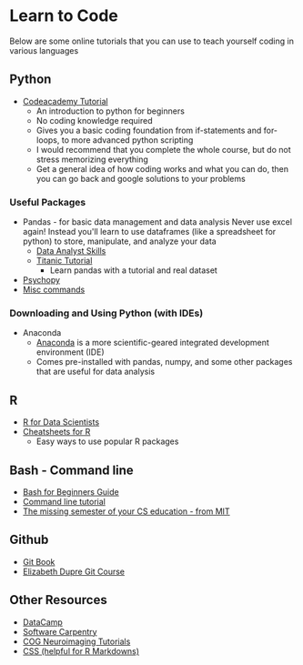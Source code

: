 # Learn to Code

Below are some online tutorials that you can use to teach yourself coding in various languages

## Python
- [Codeacademy Tutorial](https://www.codecademy.com/learn/learn-python)
    - An introduction to python for beginners
    - No coding knowledge required
    - Gives you a basic coding foundation from if-statements and for-loops, to more advanced python scripting
    - I would recommend that you complete the whole course, but do not stress memorizing everything
    - Get a general idea of how coding works and what you can do, then you can go back and google solutions to your problems   

### Useful Packages
- Pandas - for basic data management and data analysis
Never use excel again! Instead you'll learn to use dataframes (like a spreadsheet for python) to store, manipulate,
and analyze your data
    - [Data Analyst Skills](https://www.dataquest.io/path/data-analyst)
    - [Titanic Tutorial](https://www.kaggle.com/startupsci/titanic-data-science-solutions)
        - Learn pandas with a tutorial and real dataset
- [Psychopy](http://www.psychopy.org/documentation.html)
- [Misc commands](https://nbviewer.jupyter.org/github/chiphuyen/python-is-cool/blob/master/cool-python-tips.ipynb)

### Downloading and Using Python (with IDEs)
- Anaconda
    - [Anaconda](https://docs.anaconda.com/anaconda/) is a more scientific-geared integrated development environment (IDE)
    - Comes pre-installed with pandas, numpy, and some other packages that are useful for data analysis 

## R
- [R for Data Scientists](https://r4ds.had.co.nz/)
- [Cheatsheets for R](https://rstudio.com/resources/cheatsheets/)
    - Easy ways to use popular R packages


## Bash - Command line
- [Bash for Beginners Guide](http://tldp.org/LDP/Bash-Beginners-Guide/html/index.html)
- [Command line tutorial](https://linuxjourney.com/lesson/the-shell)
- [The missing semester of your CS education - from MIT](https://missing.csail.mit.edu/)


## Github
- [Git Book](https://git-scm.com/book/en/v2)
- [Elizabeth Dupre Git Course](https://elizabeth-dupre.com/git-course/)


## Other Resources
- [DataCamp](https://www.datacamp.com/onboarding)
- [Software Carpentry](https://www.software-carpentry.org/)
- [COG Neuroimaging Tutorials](https://github.com/TU-Coding-Outreach-Group/Tutorials/blob/master/Neuroimaging.md)
- [CSS (helpful for R Markdowns)](https://www.w3schools.com/css/default.asp)
